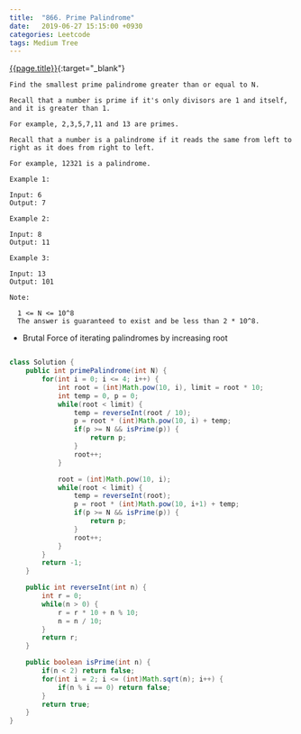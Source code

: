 ```yaml
---
title:  "866. Prime Palindrome"
date:   2019-06-27 15:15:00 +0930
categories: Leetcode
tags: Medium Tree
---
```


[{{page.title}}](https://leetcode.com/problems/prime-palindrome/){:target="_blank"}

    Find the smallest prime palindrome greater than or equal to N.

    Recall that a number is prime if it's only divisors are 1 and itself, and it is greater than 1.

    For example, 2,3,5,7,11 and 13 are primes.

    Recall that a number is a palindrome if it reads the same from left to right as it does from right to left.

    For example, 12321 is a palindrome.

    Example 1:

    Input: 6
    Output: 7

    Example 2:

    Input: 8
    Output: 11

    Example 3:

    Input: 13
    Output: 101

    Note:

      1 <= N <= 10^8
      The answer is guaranteed to exist and be less than 2 * 10^8.

* Brutal Force of iterating palindromes by increasing root

```java

class Solution {
    public int primePalindrome(int N) {
        for(int i = 0; i <= 4; i++) {
            int root = (int)Math.pow(10, i), limit = root * 10;
            int temp = 0, p = 0;
            while(root < limit) {
                temp = reverseInt(root / 10);
                p = root * (int)Math.pow(10, i) + temp;
                if(p >= N && isPrime(p)) {
                    return p;
                }
                root++;
            }

            root = (int)Math.pow(10, i);
            while(root < limit) {
                temp = reverseInt(root);
                p = root * (int)Math.pow(10, i+1) + temp;
                if(p >= N && isPrime(p)) {
                    return p;
                }
                root++;
            }
        }
        return -1;
    }

    public int reverseInt(int n) {
        int r = 0;
        while(n > 0) {
            r = r * 10 + n % 10;
            n = n / 10;
        }
        return r;
    }

    public boolean isPrime(int n) {
        if(n < 2) return false;
        for(int i = 2; i <= (int)Math.sqrt(n); i++) {
            if(n % i == 0) return false;
        }
        return true;
    }
}
```
